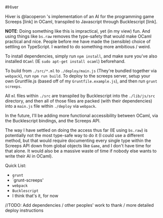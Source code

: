 #Hiver

Hiver is @lacoperon 's implementation of an AI for the programming game Screeps [link]
in OCaml, transpiled to Javascript through Bucklescript [link].

**NOTE**: Doing something like this is impractical, yet (in my view) fun.
And using things like `bs.raw` removes the type-safety that would make OCaml practical and nice.
People before me have made the (sensible) choice of settling on TypeScript. I wanted to do something
more ambitious / weird.

To install dependencies, simply run `npm install`, and make sure you've also
installed `OCaml` (IE `sudo apt-get install ocaml`) beforehand.

To build from `./src/*.ml` to `./deploy/main.js` (They're bundled together
via `webpack`), run `npm run build`. To deploy to the screeps server, setup
your own Gruntfile.js (based off of my `Gruntfile.example.js`), and then run
`grunt screeps`.

All `ml` files within `./src` are transpiled by Bucklescript into the `./lib/js/src` directory, and then all of those files are packed (with their
dependencies) into a `main.js` file within `./deploy` via `webpack`.

In the future, I'll be adding more functional accessibility between OCaml,
via the Bucklescript bindings, and the Screeps API.

The way I have settled on doing the access thus far (IE using `bs.raw`) is
potentially not the most type-safe way to do it (I could use a different method,
but that would require documenting every single type within the Screeps API down
from global objects like `Game`, and I don't have time for that alone. It would
also be a massive waste of time if nobody else wants to write their AI in OCaml).

Quick List:
  * `grunt`
  * `grunt-screeps'
  * `webpack`
  * `Bucklescript`
  * I think that's it, for now

//TODO: Add dependencies / other peoples' work to thank / more detailed deploy instructions
